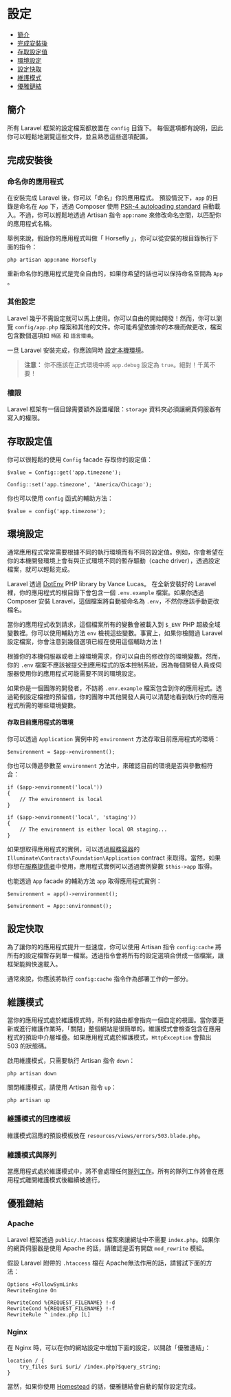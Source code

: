 # 設定

- [簡介](#introduction)
- [完成安裝後](#after-installation)
- [存取設定值](#accessing-configuration-values)
- [環境設定](#environment-configuration)
- [設定快取](#configuration-caching)
- [維護模式](#maintenance-mode)
- [優雅鏈結](#pretty-urls)

<a name="introduction"></a>
## 簡介

所有 Laravel 框架的設定檔案都放置在 `config` 目錄下。 每個選項都有說明，因此你可以輕鬆地瀏覽這些文件，並且熟悉這些選項配置。

<a name="after-installation"></a>
## 完成安裝後

### 命名你的應用程式

在安裝完成 Laravel 後，你可以「命名」你的應用程式。 預設情況下，`app` 的目錄是命名在 `App` 下，透過 Composer 使用 [PSR-4 autoloading standard](http://www.php-fig.org/psr/psr-4/) 自動載入。不過，你可以輕鬆地透過 Artisan 指令 `app:name` 來修改命名空間，以匹配你的應用程式名稱。

舉例來說，假設你的應用程式叫做「 Horsefly 」，你可以從安裝的根目錄執行下面的指令：

	php artisan app:name Horsefly

重新命名你的應用程式是完全自由的，如果你希望的話也可以保持命名空間為 `App` 。

### 其他設定

Laravel 幾乎不需設定就可以馬上使用。你可以自由的開始開發！然而，你可以瀏覽 `config/app.php` 檔案和其他的文件。你可能希望依據你的本機而做更改，檔案包含數個選項如 `時區` 和 `語言環境`。

一旦 Laravel 安裝完成，你應該同時 [設定本機環境](/docs/5.0/configuration#environment-configuration)。

> **注意：** 你不應該在正式環境中將 `app.debug` 設定為 `true`。絕對！千萬不要！

<a name="permissions"></a>
### 權限

Laravel 框架有一個目錄需要額外設置權限：`storage` 資料夾必須讓網頁伺服器有寫入的權限。

<a name="accessing-configuration-values"></a>
## 存取設定值

你可以很輕鬆的使用 `Config` facade 存取你的設定值：

	$value = Config::get('app.timezone');

	Config::set('app.timezone', 'America/Chicago');

你也可以使用 `config` 函式的輔助方法：

	$value = config('app.timezone');

<a name="environment-configuration"></a>
## 環境設定

通常應用程式常常需要根據不同的執行環境而有不同的設定值。例如，你會希望在你的本機開發環境上會有與正式環境不同的暫存驅動（cache driver），透過設定檔案，就可以輕鬆完成。

Laravel 透過 [DotEnv](https://github.com/vlucas/phpdotenv) PHP library by Vance Lucas。 在全新安裝好的 Laravel 裡，你的應用程式的根目錄下會包含一個 `.env.example` 檔案。如果你透過 Composer 安裝 Laravel，這個檔案將自動被命名為 `.env`，不然你應該手動更改檔名。

當你的應用程式收到請求，這個檔案所有的變數會被載入到 `$_ENV` PHP 超級全域變數裡。你可以使用輔助方法 `env` 檢視這些變數。事實上，如果你檢閱過 Laravel 設定檔案，你會注意到幾個選項已經在使用這個輔助方法！

根據你的本機伺服器或者上線環境需求，你可以自由的修改你的環境變數。然而， 你的 `.env` 檔案不應該被提交到應用程式的版本控制系統，因為每個開發人員或伺服器使用你的應用程式可能需要不同的環境設定。

如果你是一個團隊的開發者，不妨將 `.env.example` 檔案包含到你的應用程式。透過範例設定檔裡的預留值，你的團隊中其他開發人員可以清楚地看到執行你的應用程式所需的哪些環境變數。

#### 存取目前應用程式的環境

你可以透過 `Application` 實例中的 `environment` 方法存取目前應用程式的環境：

	$environment = $app->environment();

你也可以傳遞參數至 `environment` 方法中，來確認目前的環境是否與參數相符合：

	if ($app->environment('local'))
	{
		// The environment is local
	}

	if ($app->environment('local', 'staging'))
	{
		// The environment is either local OR staging...
	}

如果想取得應用程式的實例，可以透過[服務容器](/docs/5.0/container)的 `Illuminate\Contracts\Foundation\Application` contract 來取得。當然，如果你想在[服務提供者](/docs/5.0/providers)中使用，應用程式實例可以透過實例變數 `$this->app` 取得。

也能透過 `App` facade 的輔助方法 `app` 取得應用程式實例：

	$environment = app()->environment();

	$environment = App::environment();

<a name="configuration-caching"></a>
## 設定快取

為了讓你的的應用程式提升一些速度，你可以使用 Artisan 指令 `config:cache` 將所有的設定檔暫存到單一檔案。透過指令會將所有的設定選項合併成一個檔案，讓框架能夠快速載入。

通常來說，你應該將執行 `config:cache` 指令作為部署工作的一部分。

<a name="maintenance-mode"></a>
## 維護模式

當你的應用程式處於維護模式時，所有的路由都會指向一個自定的視圖。當你要更新或進行維護作業時，「關閉」整個網站是很簡單的。維護模式會檢查包含在應用程式的預設中介層堆疊。如果應用程式處於維護模式，`HttpException` 會拋出 503 的狀態碼。

啟用維護模式，只需要執行 Artisan 指令 `down`：

	php artisan down

關閉維護模式，請使用 Artisan 指令 `up`：

	php artisan up

### 維護模式的回應模板

維護模式回應的預設模板放在 `resources/views/errors/503.blade.php`。

### 維護模式與隊列

當應用程式處於維護模式中，將不會處理任何[隊列工作](/docs/5.0/queues)。所有的隊列工作將會在應用程式離開維護模式後繼續被進行。

<a name="pretty-urls"></a>
## 優雅鏈結

### Apache

Laravel 框架透過 `public/.htaccess` 檔案來讓網址中不需要 `index.php`。如果你的網頁伺服器是使用 Apache 的話，請確認是否有開啟 `mod_rewrite` 模組。

假設 Laravel 附帶的 `.htaccess` 檔在 Apache無法作用的話，請嘗試下面的方法：

	Options +FollowSymLinks
	RewriteEngine On

	RewriteCond %{REQUEST_FILENAME} !-d
	RewriteCond %{REQUEST_FILENAME} !-f
	RewriteRule ^ index.php [L]

### Nginx

在 Nginx 時，可以在你的網站設定中增加下面的設定，以開啟「優雅連結」：

    location / {
        try_files $uri $uri/ /index.php?$query_string;
    }

當然，如果你使用 [Homestead](/docs/5.0/homestead) 的話，優雅鏈結會自動的幫你設定完成。
